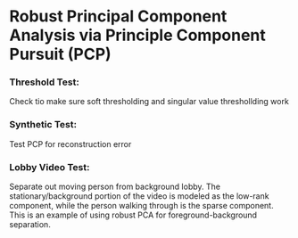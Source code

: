 # Robust Principal Component Analysis via Principle Component Pursuit (PCP)

### Threshold Test:
Check tio make sure soft thresholding and singular value threshollding work

### Synthetic Test:
Test PCP for reconstruction error

### Lobby Video Test:
Separate out moving person from background lobby. The stationary/background portion of the video is modeled as the low-rank component, while the person walking through is the sparse component. This is an example of using robust PCA for foreground-background separation.
